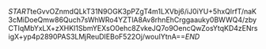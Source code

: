 $START$teGvvOZnmdQLkT31N9OGK3pPZgT4m1LXVbj6/iJ0iYU+5hxQlrfT/naK3cMiDoeQmw86Quch7sWhWRo4YZTlA8Av8rhnEhCrggaauky0BWWQ4/zbyCTIqMbYxLX+zXHKI1SbmYEXsO0ehc8ZvkeJQ7o9OencQwZosYtqKD4zENrsigX+yp4p2890PAS3LMjReuDIEBoF522Oj/wouIYtnA==$END$